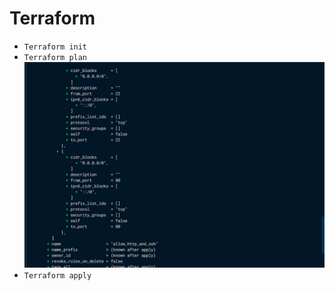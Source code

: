 # Terraform

- `Terraform init`
- `Terraform plan`![alt text](/assets/image.png)
- `Terraform apply`